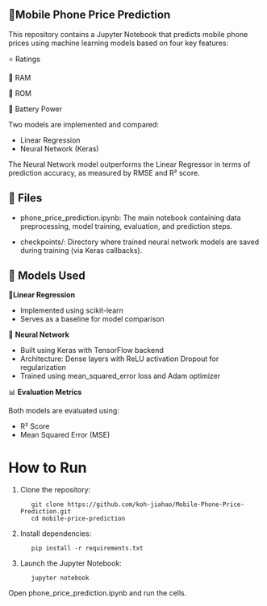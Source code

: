 <h2>📱Mobile Phone Price Prediction</h2>

This repository contains a Jupyter Notebook that predicts mobile phone prices using machine learning models based on four key features:

  ⭐ Ratings

  🧠 RAM

  💾 ROM

  🔋 Battery Power



Two models are implemented and compared:

- Linear Regression
- Neural Network (Keras)

The Neural Network model outperforms the Linear Regressor in terms of prediction accuracy, as measured by RMSE and R² score.


<h2>📁 Files</h2>

- phone_price_prediction.ipynb: The main notebook containing data preprocessing, model training, evaluation, and prediction steps.

- checkpoints/: Directory where trained neural network models are saved during training (via Keras callbacks).



<h2>🧪 Models Used</h2>

🔹**Linear Regression**

  -   Implemented using scikit-learn
  -   Serves as a baseline for model comparison

🔹 **Neural Network**

  - Built using Keras with TensorFlow backend
  - Architecture:
      Dense layers with ReLU activation
      Dropout for regularization
  - Trained using mean_squared_error loss and Adam optimizer



📊 **Evaluation Metrics**

  Both models are evaluated using:
  - R² Score
  - Mean Squared Error (MSE)


  <h1>How to Run</h1>

1. Clone the repository:

          git clone https://github.com/koh-jiahao/Mobile-Phone-Price-Prediction.git
          cd mobile-price-prediction


2. Install dependencies:

          pip install -r requirements.txt


3. Launch the Jupyter Notebook:

          jupyter notebook


Open phone_price_prediction.ipynb and run the cells.
